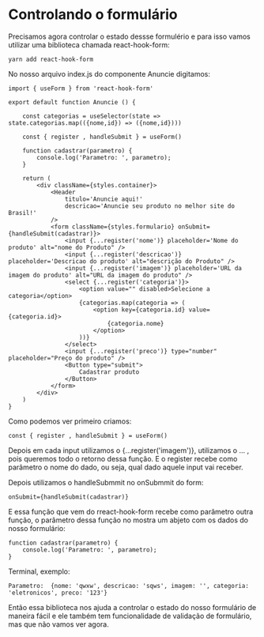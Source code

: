 # Controlando o formulário

Precisamos agora controlar o estado dessse formulério e para isso vamos utilizar uma biblioteca chamada react-hook-form:

    yarn add react-hook-form

No nosso arquivo index.js do componente Anuncie digitamos:

    import { useForm } from 'react-hook-form'

    export default function Anuncie () {

        const categorias = useSelector(state => state.categorias.map(({nome,id}) => ({nome,id})))

        const { register , handleSubmit } = useForm()

        function cadastrar(parametro) {
            console.log('Parametro: ', parametro);
        }

        return (
            <div className={styles.container}>
                <Header 
                    titulo='Anuncie aqui!'
                    descricao='Anuncie seu produto no melhor site do Brasil!'
                />
                <form className={styles.formulario} onSubmit={handleSubmit(cadastrar)}>
                    <input {...register('nome')} placeholder='Nome do produto' alt="nome do Produto" />
                    <input {...register('descricao')} placeholder='Descricao do produto' alt="descrição do Produto" />
                    <input {...register('imagem')} placeholder='URL da imagem do produto' alt="URL da imagem do produto" />
                    <select {...register('categoria')}>
                        <option value="" disabled>Selecione a categoria</option>
                        {categorias.map(categoria => (
                            <option key={categoria.id} value={categoria.id}>
                                {categoria.nome}
                            </option>
                        ))}
                    </select>
                    <input {...register('preco')} type="number" placeholder="Preço do produto" />
                    <Button type="submit">
                        Cadastrar produto
                    </Button>
                </form>
            </div>
        )
    }

Como podemos ver primeiro criamos:

    const { register , handleSubmit } = useForm()

Depois em cada input utilizamos o {...register('imagem')}, utilizamos o ... , pois queremos todo o retorno dessa função. E o register recebe como parâmetro o nome do dado, ou seja, qual dado aquele input vai receber.

Depois utilizamos o handleSubmmit no onSubmmit do form:

    onSubmit={handleSubmit(cadastrar)}

E essa função que vem do rreact-hook-form recebe como parâmetro outra função, o parâmetro dessa função no mostra um abjeto com os dados do nosso formulário:

    function cadastrar(parametro) {
        console.log('Parametro: ', parametro);
    }

Terminal, exemplo:

    Parametro:  {nome: 'qwxw', descricao: 'sqws', imagem: '', categoria: 'eletronicos', preco: '123'}

Então essa biblioteca nos ajuda a controlar o estado do nosso formulário de maneira fácil e ele também tem funcionalidade de validação de formulário, mas que não vamos ver agora.